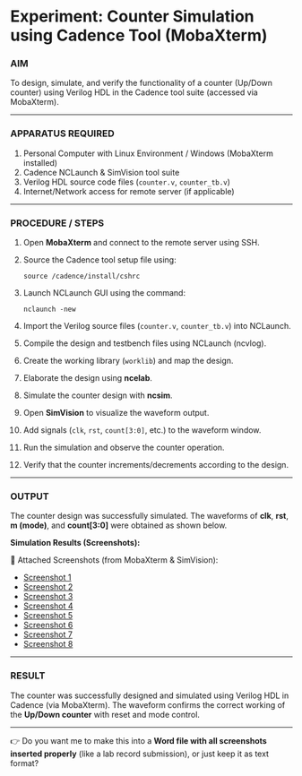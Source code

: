 

# **Experiment: Counter Simulation using Cadence Tool (MobaXterm)**

### **AIM**

To design, simulate, and verify the functionality of a counter (Up/Down counter) using Verilog HDL in the Cadence tool suite (accessed via MobaXterm).

---

### **APPARATUS REQUIRED**

1. Personal Computer with Linux Environment / Windows (MobaXterm installed)
2. Cadence NCLaunch & SimVision tool suite
3. Verilog HDL source code files (`counter.v`, `counter_tb.v`)
4. Internet/Network access for remote server (if applicable)

---

### **PROCEDURE / STEPS**

1. Open **MobaXterm** and connect to the remote server using SSH.
2. Source the Cadence tool setup file using:

   ```
   source /cadence/install/cshrc
   ```
3. Launch NCLaunch GUI using the command:

   ```
   nclaunch -new
   ```
4. Import the Verilog source files (`counter.v`, `counter_tb.v`) into NCLaunch.
5. Compile the design and testbench files using NCLaunch (ncvlog).
6. Create the working library (`worklib`) and map the design.
7. Elaborate the design using **ncelab**.
8. Simulate the counter design with **ncsim**.
9. Open **SimVision** to visualize the waveform output.
10. Add signals (`clk`, `rst`, `count[3:0]`, etc.) to the waveform window.
11. Run the simulation and observe the counter operation.
12. Verify that the counter increments/decrements according to the design.

---

### **OUTPUT**

The counter design was successfully simulated.
The waveforms of **clk**, **rst**, **m (mode)**, and **count\[3:0]** were obtained as shown below.

**Simulation Results (Screenshots):**

📌 Attached Screenshots (from MobaXterm & SimVision):

* [Screenshot 1](sandbox:/mnt/data/Screenshot%202025-09-04%20084525.png)
* [Screenshot 2](sandbox:/mnt/data/Screenshot%202025-09-04%20084734.png)
* [Screenshot 3](sandbox:/mnt/data/Screenshot%202025-09-04%20084844.png)
* [Screenshot 4](sandbox:/mnt/data/Screenshot%202025-09-04%20085050.png)
* [Screenshot 5](sandbox:/mnt/data/Screenshot%202025-09-04%20085121.png)
* [Screenshot 6](sandbox:/mnt/data/Screenshot%202025-09-04%20085856.png)
* [Screenshot 7](sandbox:/mnt/data/Screenshot%202025-09-04%20085907.png)
* [Screenshot 8](sandbox:/mnt/data/Screenshot%202025-09-04%20091148.png)

---

### **RESULT**

The counter was successfully designed and simulated using Verilog HDL in Cadence (via MobaXterm). The waveform confirms the correct working of the **Up/Down counter** with reset and mode control.

---

👉 Do you want me to make this into a **Word file with all screenshots inserted properly** (like a lab record submission), or just keep it as text format?
